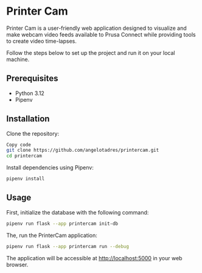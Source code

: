 # Printer Cam

Printer Cam is a user-friendly web application designed to visualize and make webcam video feeds available to Prusa Connect while providing tools to create video time-lapses.

Follow the steps below to set up the project and run it on your local machine.

## Prerequisites

- Python 3.12
- Pipenv

## Installation

Clone the repository:

```bash
Copy code
git clone https://github.com/angelotadres/printercam.git
cd printercam
```

Install dependencies using Pipenv:

```bash
pipenv install
```

## Usage

First, initialize the database with the following command:

```bash
pipenv run flask --app printercam init-db
```

The, run the PrinterCam application:

```bash
pipenv run flask --app printercam run --debug
```

The application will be accessible at <http://localhost:5000> in your web browser.